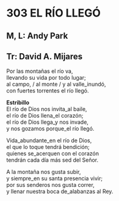 # 303 EL RÍO LLEGÓ

## M, L: Andy Park
## Tr: David A. Mijares

Por las montañas el río va,  
llevando su vida por todo lugar;  
al campo, / al monte / y al valle_inundó,  
con fuertes torrentes el río llegó.  

**Estribillo**  
El río de Dios nos invita_al baile,  
el río de Dios llena_el corazón;  
el río de Dios llega_y nos invade,  
y nos gozamos porque_el río llegó.  

Vida_abundante_en el río de Dios,  
el que lo toque tendrá bendición;  
quienes se_acerquen con el corazón  
tendrán cada día más sed del Señor.  

A la montaña nos gusta subir,  
y siempre_en su santa presencia vivir;  
por sus senderos nos gusta correr,  
y llenar nuestra boca de_alabanzas al Rey.  

